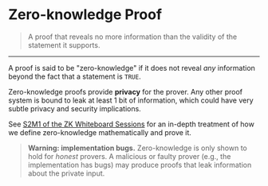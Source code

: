 # Zero-knowledge Proof

> A proof that reveals no more information than the validity of the statement it supports.

---

A proof is said to be "zero-knowledge" if it does not reveal *any* information beyond the fact that a statement is `TRUE`.

Zero-knowledge proofs provide **privacy** for the prover.
Any other proof system is bound to leak at least 1 bit of information, which could have very subtle privacy and security implications.

See [S2M1 of the ZK Whiteboard Sessions](https://zkhack.dev/whiteboard/s2m1/) for an in-depth treatment of how we define zero-knowledge mathematically and prove it.

> **Warning: implementation bugs.** Zero-knowledge is only shown to hold for *honest* provers.
> A malicious or faulty prover (e.g., the implementation has bugs) may produce proofs that leak information about the private input.